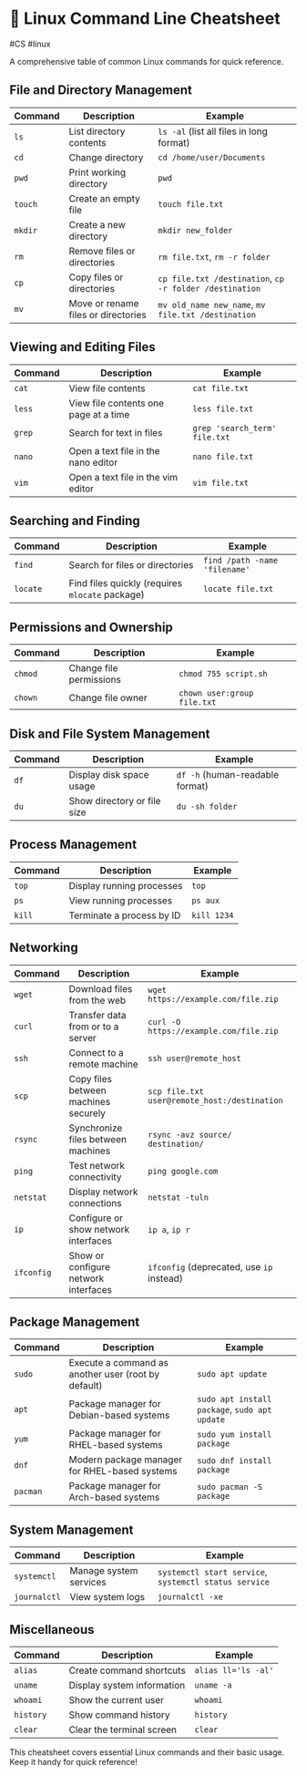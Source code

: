 # 🐧 Linux Command Line Cheatsheet
#CS #linux 

A comprehensive table of common Linux commands for quick reference.

## File and Directory Management

| **Command**              | **Description**                                               | **Example**                                                   |
|--------------------------|-----------------------------------------------------------|---------------------------------------------------------------|
| `ls`                    | List directory contents                                     | `ls -al` (list all files in long format)                      |
| `cd`                    | Change directory                                           | `cd /home/user/Documents`                                     |
| `pwd`                   | Print working directory                                    | `pwd`                                                         |
| `touch`                 | Create an empty file                                       | `touch file.txt`                                              |
| `mkdir`                 | Create a new directory                                     | `mkdir new_folder`                                            |
| `rm`                    | Remove files or directories                                | `rm file.txt`, `rm -r folder`                                 |
| `cp`                    | Copy files or directories                                  | `cp file.txt /destination`, `cp -r folder /destination`       |
| `mv`                    | Move or rename files or directories                       | `mv old_name new_name`, `mv file.txt /destination`            |

## Viewing and Editing Files

| **Command** | **Description**                       | **Example**                   |
| ----------- | ------------------------------------- | ----------------------------- |
| `cat`       | View file contents                    | `cat file.txt`                |
| `less`      | View file contents one page at a time | `less file.txt`               |
| `grep`      | Search for text in files              | `grep 'search_term' file.txt` |
| `nano`      | Open a text file in the nano editor   | `nano file.txt`               |
| `vim`       | Open a text file in the vim editor    | `vim file.txt`                |

## Searching and Finding

| **Command**              | **Description**                                               | **Example**                                                   |
|--------------------------|-----------------------------------------------------------|---------------------------------------------------------------|
| `find`                  | Search for files or directories                           | `find /path -name 'filename'`                                 |
| `locate`                | Find files quickly (requires `mlocate` package)           | `locate file.txt`                                             |

## Permissions and Ownership

| **Command**              | **Description**                                               | **Example**                                                   |
|--------------------------|-----------------------------------------------------------|---------------------------------------------------------------|
| `chmod`                 | Change file permissions                                    | `chmod 755 script.sh`                                         |
| `chown`                 | Change file owner                                         | `chown user:group file.txt`                                   |

## Disk and File System Management

| **Command**              | **Description**                                               | **Example**                                                   |
|--------------------------|-----------------------------------------------------------|---------------------------------------------------------------|
| `df`                    | Display disk space usage                                   | `df -h` (human-readable format)                               |
| `du`                    | Show directory or file size                                | `du -sh folder`                                               |

## Process Management

| **Command**              | **Description**                                               | **Example**                                                   |
|--------------------------|-----------------------------------------------------------|---------------------------------------------------------------|
| `top`                   | Display running processes                                  | `top`                                                         |
| `ps`                    | View running processes                                     | `ps aux`                                                      |
| `kill`                  | Terminate a process by ID                                  | `kill 1234`                                                   |

## Networking

| **Command**              | **Description**                                               | **Example**                                                   |
|--------------------------|-----------------------------------------------------------|---------------------------------------------------------------|
| `wget`                  | Download files from the web                                | `wget https://example.com/file.zip`                           |
| `curl`                  | Transfer data from or to a server                         | `curl -O https://example.com/file.zip`                        |
| `ssh`                   | Connect to a remote machine                               | `ssh user@remote_host`                                        |
| `scp`                   | Copy files between machines securely                      | `scp file.txt user@remote_host:/destination`                  |
| `rsync`                 | Synchronize files between machines                        | `rsync -avz source/ destination/`                             |
| `ping`                  | Test network connectivity                                 | `ping google.com`                                             |
| `netstat`               | Display network connections                               | `netstat -tuln`                                               |
| `ip`                    | Configure or show network interfaces                      | `ip a`, `ip r`                                                |
| `ifconfig`              | Show or configure network interfaces                      | `ifconfig` (deprecated, use `ip` instead)                     |

## Package Management

| **Command**              | **Description**                                               | **Example**                                                   |
|--------------------------|-----------------------------------------------------------|---------------------------------------------------------------|
| `sudo`                  | Execute a command as another user (root by default)       | `sudo apt update`                                             |
| `apt`                   | Package manager for Debian-based systems                 | `sudo apt install package`, `sudo apt update`                 |
| `yum`                   | Package manager for RHEL-based systems                   | `sudo yum install package`                                    |
| `dnf`                   | Modern package manager for RHEL-based systems            | `sudo dnf install package`                                    |
| `pacman`                | Package manager for Arch-based systems                   | `sudo pacman -S package`                                      |

## System Management

| **Command**              | **Description**                                               | **Example**                                                   |
|--------------------------|-----------------------------------------------------------|---------------------------------------------------------------|
| `systemctl`             | Manage system services                                    | `systemctl start service`, `systemctl status service`         |
| `journalctl`            | View system logs                                          | `journalctl -xe`                                              |

## Miscellaneous

| **Command**              | **Description**                                               | **Example**                                                   |
|--------------------------|-----------------------------------------------------------|---------------------------------------------------------------|
| `alias`                 | Create command shortcuts                                  | `alias ll='ls -al'`                                           |
| `uname`                 | Display system information                                | `uname -a`                                                    |
| `whoami`                | Show the current user                                     | `whoami`                                                      |
| `history`               | Show command history                                      | `history`                                                     |
| `clear`                 | Clear the terminal screen                                 | `clear`                                                       |

This cheatsheet covers essential Linux commands and their basic usage. Keep it handy for quick reference!